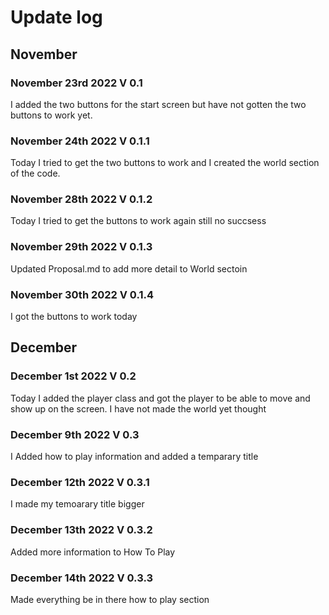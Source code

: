 # Update log

## November

### November 23rd 2022 V 0.1
I added the two buttons for the start screen but have not gotten the two buttons to work yet.

### November 24th 2022 V 0.1.1
Today I tried to get the two buttons to work and I created the world section of the code.

### November 28th 2022 V 0.1.2
Today I tried to get the buttons to work again still no succsess

### November 29th 2022 V 0.1.3
Updated Proposal.md to add more detail to World sectoin

### November 30th 2022 V 0.1.4
I got the buttons to work today

## December

### December 1st 2022 V 0.2
Today I added the player class and got the player to be able to move and show up on the screen. I have not made the world yet thought

### December 9th 2022 V 0.3
I Added how to play information and added a temparary title

### December 12th 2022 V 0.3.1
I made my temoarary title bigger

### December 13th 2022 V 0.3.2
Added more information to How To Play

### December 14th 2022 V 0.3.3
Made everything be in there how to play section